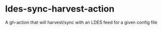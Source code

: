 # ldes-sync-harvest-action
A gh-action that will harvest/sync with an LDES feed for a given config file

